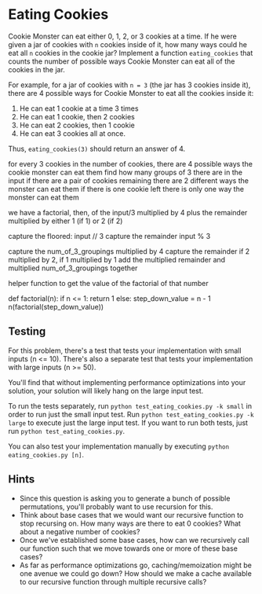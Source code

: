 # Eating Cookies

Cookie Monster can eat either 0, 1, 2, or 3 cookies at a time. If he were given a jar of cookies with `n` cookies inside of it, how many ways could he eat all `n` cookies in the cookie jar? Implement a function `eating_cookies` that counts the number of possible ways Cookie Monster can eat all of the cookies in the jar.

For example, for a jar of cookies with `n = 3` (the jar has 3 cookies inside it), there are 4 possible ways for Cookie Monster to eat all the cookies inside it:

1.  He can eat 1 cookie at a time 3 times
2.  He can eat 1 cookie, then 2 cookies
3.  He can eat 2 cookies, then 1 cookie
4.  He can eat 3 cookies all at once.

Thus, `eating_cookies(3)` should return an answer of 4.

for every 3 cookies in the number of cookies, there are 4 possible ways the cookie monster can eat them
find how many groups of 3 there are in the input
if there are a pair of cookies remaining there are 2 different ways the monster can eat them
if there is one cookie left there is only one way the monster can eat them

we have a factorial, then, of the input/3 multiplied by 4 plus the remainder multiplied by either 1 (if 1) or 2 (if 2)

capture the floored: input // 3
capture the remainder input % 3

capture the num_of_3_groupings multiplied by 4
capture the remainder if 2 multiplied by 2, if 1 multiplied by 1
add the multiplied remainder and multiplied num_of_3_groupings together

helper function to get the value of the factorial of that number

def factorial(n):
if n <= 1:
return 1
else:
step_down_value = n - 1
n(factorial(step_down_value))

## Testing

For this problem, there's a test that tests your implementation with small inputs (n <= 10). There's also a separate test that tests your implementation with large inputs (n >= 50).

You'll find that without implementing performance optimizations into your solution, your solution will likely hang on the large input test.

To run the tests separately, run `python test_eating_cookies.py -k small` in order to run just the small input test. Run `python test_eating_cookies.py -k large` to execute just the large input test. If you want to run both tests, just run `python test_eating_cookies.py`.

You can also test your implementation manually by executing `python eating_cookies.py [n]`.

## Hints

- Since this question is asking you to generate a bunch of possible permutations, you'll probably want to use recursion for this.
- Think about base cases that we would want our recursive function to stop recursing on. How many ways are there to eat 0 cookies? What about a negative number of cookies?
- Once we've established some base cases, how can we recursively call our function such that we move towards one or more of these base cases?
- As far as performance optimizations go, caching/memoization might be one avenue we could go down? How should we make a cache available to our recursive function through multiple recursive calls?
